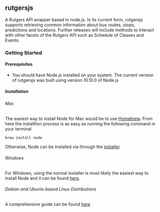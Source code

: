 ## rutgersjs
A Rutgers API wrapper based in node.js. In its current form, rutgersjs supports retrieving common
information about bus routes, stops, predictions and locations. Further releases will include methods
to interact with other facets of the Rutgers API such as Schedule of Classes and Events.

### Getting Started

#### Prerequisites 
- You should have Node.js installed on your system. The current version of rutgersjs was built using 
version 10.10.0 of Node.js

##### Installation
###### Mac
The easiest way to install Node for Mac would be to use [Homebrew](https://brew.sh/). From here the installtion
process is as easy as running the following command in your terminal
````bash
brew install node
````

Otherwise, Node can be installed via through the [installer](https://nodejs.org/en/).

###### Windows
For Windows, using the normal installer is most likely the easiest way to install Node and it 
can be found [here](https://nodejs.org/en/download/current/).
###### Debian and Ubuntu based Linux Distributions

A comprehensive guide can be found [here](https://nodejs.org/en/download/package-manager/#debian-and-ubuntu-based-linux-distributions)